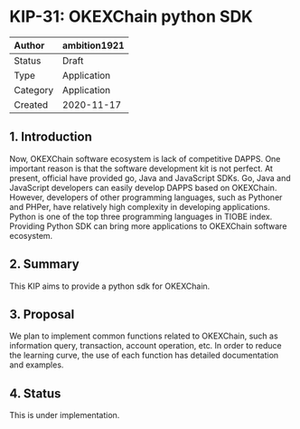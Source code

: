 # KIP-31: OKEXChain python SDK

| Author   | ambition1921 |
| :------- | ------------------------ |
| Status   | Draft                    |
| Type     | Application              |
| Category | Application              |
| Created  | 2020-11-17                |

## 1. Introduction
Now, OKEXChain software ecosystem is lack of competitive DAPPS. One important reason is that the software development kit is not perfect. At present, official have provided go, Java and JavaScript SDKs. Go, Java and JavaScript developers can easily develop DAPPS based on OKEXChain. However, developers of other programming languages, such as Pythoner and PHPer, have relatively high complexity in developing applications. Python is one of the top three programming languages in TIOBE index. Providing Python SDK can bring more applications to OKEXChain software ecosystem.

## 2. Summary

This KIP aims to provide a python sdk for OKEXChain.

## 3. Proposal

We plan to implement common functions related to OKEXChain, such as information query, transaction, account operation, etc. In order to reduce the learning curve, the use of each function has detailed documentation and examples. 

## 4. Status

This is under implementation.



